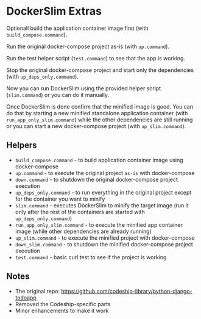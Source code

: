 # DockerSlim Extras

Optionall build the application container image first (with `build_compose.command`).

Run the original docker-compose project as-is (with `up.command`).

Run the test helper script (`test.command`) to see that the app is working.

Stop the original docker-compose project and start only the dependencies (with `up_deps_only.command`).

Now you can run DockerSlim using the provided helper script (`slim.command`) or you can do it manually.

Once DockerSlim is done confirm that the minified image is good. You can do that by starting a new minified standalone application container (with `run_app_only_slim.command`) while the other dependencies are still running or you can start a new docker-compose project (with `up_slim.command`).


## Helpers

* `build_compose.command` - to build application container image using docker-compose
* `up.command` - to execute the original project `as-is` with docker-compose
* `down.command` - to shutdown the original docker-compose project execution
* `up_deps_only.command` - to run everything in the original project except for the container you want to minify
* `slim.command` - executes DockerSlim to minify the target image (run it only after the rest of the containers are started with `up_deps_only.command`)
* `run_app_only_slim.command` - to execute the minified app container image (while other dependencies are already running)
* `up_slim.command` - to execute the minified project with docker-compose
* `down_slim.command` - to shutdown the minified docker-compose project execution
* `test.command` - basic curl test to see if the project is working

## Notes

* The original repo: https://github.com/codeship-library/python-django-todoapp
* Removed the Codeship-specific parts
* Minor enhancements to make it work

